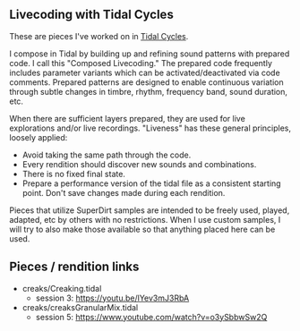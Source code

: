 ## Livecoding with Tidal Cycles

These are pieces I've worked on in [Tidal Cycles](https://tidalcycles.org).  

I compose in Tidal by building up and refining sound patterns with prepared code. I call this "Composed Livecoding." The prepared code frequently includes parameter variants which can be activated/deactivated via code comments. Prepared patterns are designed to enable continuous variation through subtle changes in timbre, rhythm, frequency band, sound duration, etc.

When there are sufficient layers prepared, they are used for live explorations and/or live recordings. "Liveness" has these general principles, loosely applied:
- Avoid taking the same path through the code.
- Every rendition should discover new sounds and combinations.
- There is no fixed final state.
- Prepare a performance version of the tidal file as a consistent starting point. Don't save changes made during each rendition.

Pieces that utilize SuperDirt samples are intended to be freely used, played, adapted, etc by others with no restrictions. When I use custom samples, I will try to also make those available so that anything placed here can be used.

## Pieces / rendition links

- creaks/Creaking.tidal
    - session 3: https://youtu.be/lYev3mJ3RbA
- creaks/creaksGranularMix.tidal
    - session 5: https://www.youtube.com/watch?v=o3ySbbwSw2Q

